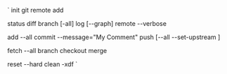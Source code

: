 `
init
git remote add <myRemoteName> <theRemoteUrl>

status
diff
branch [-all]
log [--graph]
remote --verbose

add --all
commit --message="My Comment"
push [--all --set-upstream <myRemoteName>]

fetch --all <theBranchName> 
branch <newBranchName> 
checkout <currentBranchName>
merge <otherBranchName>

reset --hard <commitID>
clean -xdf
`